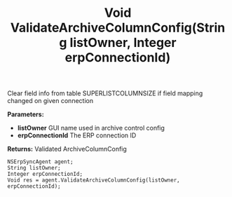 ﻿---
uid: crmscript_ref_NSErpSyncAgent_ValidateArchiveColumnConfig
title: Void ValidateArchiveColumnConfig(String listOwner, Integer erpConnectionId)
intellisense: NSErpSyncAgent.ValidateArchiveColumnConfig
keywords: NSErpSyncAgent, ValidateArchiveColumnConfig
so.topic: reference
---

Clear field info from table SUPERLISTCOLUMNSIZE if field mapping changed on given connection

**Parameters:**
 - **listOwner** GUI name used in archive control config
 - **erpConnectionId** The ERP connection ID

**Returns:** Validated ArchiveColumnConfig

```crmscript
NSErpSyncAgent agent;
String listOwner;
Integer erpConnectionId;
Void res = agent.ValidateArchiveColumnConfig(listOwner, erpConnectionId);
```


